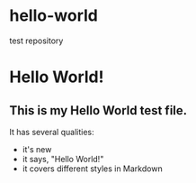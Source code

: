 # hello-world
test repository

Hello World!
=============

## This is my Hello World test file.

It has several qualities:
* it's new
* it says, "Hello World!"
* it covers different styles in Markdown
